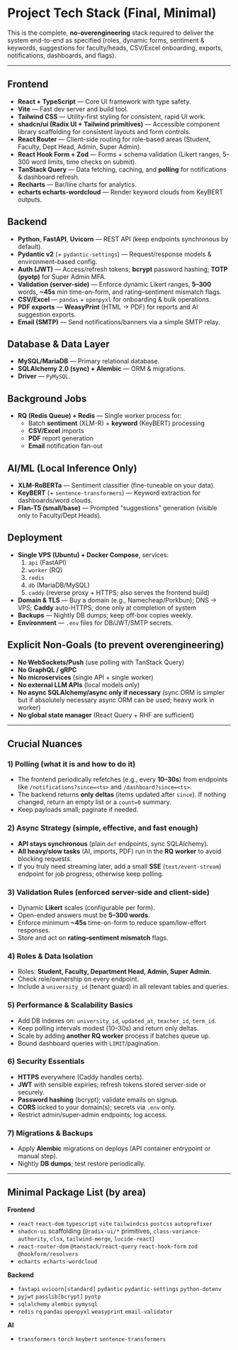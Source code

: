 # Project Tech Stack (Final, Minimal)

This is the complete, **no-overengineering** stack required to deliver the system end-to-end as specified (roles, dynamic forms, sentiment & keywords, suggestions for faculty/heads, CSV/Excel onboarding, exports, notifications, dashboards, and flags).

---

## Frontend

-   **React + TypeScript** — Core UI framework with type safety.
-   **Vite** — Fast dev server and build tool.
-   **Tailwind CSS** — Utility-first styling for consistent, rapid UI work.
-   **shadcn/ui (Radix UI + Tailwind primitives)** — Accessible component library scaffolding for consistent layouts and form controls.
-   **React Router** — Client-side routing for role-based areas (Student, Faculty, Dept Head, Admin, Super Admin).
-   **React Hook Form + Zod** — Forms + schema validation (Likert ranges, 5–300 word limits, time checks on submit).
-   **TanStack Query** — Data fetching, caching, and **polling** for notifications & dashboard refresh.
-   **Recharts** — Bar/line charts for analytics.
-   **echarts echarts-wordcloud** — Render keyword clouds from KeyBERT outputs.

## Backend

-   **Python**, **FastAPI**, **Uvicorn** — REST API (keep endpoints synchronous by default).
-   **Pydantic v2** (+ `pydantic-settings`) — Request/response models & environment-based config.
-   **Auth (JWT)** — Access/refresh tokens; **bcrypt** password hashing; **TOTP (pyotp)** for Super Admin MFA.
-   **Validation (server-side)** — Enforce dynamic Likert ranges, **5–300** words, **~45s** min time-on-form, and rating–sentiment mismatch flags.
-   **CSV/Excel** — `pandas` + `openpyxl` for onboarding & bulk operations.
-   **PDF exports** — **WeasyPrint** (HTML → PDF) for reports and AI suggestion exports.
-   **Email (SMTP)** — Send notifications/banners via a simple SMTP relay.

## Database & Data Layer

-   **MySQL/MariaDB** — Primary relational database.
-   **SQLAlchemy 2.0 (sync) + Alembic** — ORM & migrations.
-   **Driver** — `PyMySQL`.

## Background Jobs

-   **RQ (Redis Queue) + Redis** — Single worker process for:
    -   Batch **sentiment** (XLM-R) + **keyword** (KeyBERT) processing
    -   **CSV/Excel** imports
    -   **PDF** report generation
    -   **Email** notification fan-out

## AI/ML (Local Inference Only)

-   **XLM-RoBERTa** — Sentiment classifier (fine-tuneable on your data).
-   **KeyBERT** (+ `sentence-transformers`) — Keyword extraction for dashboards/word clouds.
-   **Flan-T5 (small/base)** — Prompted “suggestions” generation (visible only to Faculty/Dept Heads).

## Deployment

-   **Single VPS (Ubuntu) + Docker Compose**, services:
    1. `api` (FastAPI)
    2. `worker` (RQ)
    3. `redis`
    4. `db` (MariaDB/MySQL)
    5. `caddy` (reverse proxy + HTTPS; also serves the frontend build)
-   **Domain & TLS** — Buy a domain (e.g., Namecheap/Porkbun); DNS → VPS; **Caddy** auto-HTTPS; done only at completion of system
-   **Backups** — Nightly DB dumps; keep off-box copies weekly.
-   **Environment** — `.env` files for DB/JWT/SMTP secrets.

## Explicit Non-Goals (to prevent overengineering)

-   **No WebSockets/Push** (use polling with TanStack Query)
-   **No GraphQL / gRPC**
-   **No microservices** (single API + single worker)
-   **No external LLM APIs** (local models only)
-   **No async SQLAlchemy/async only if necessary** (sync ORM is simpler but if absolutely necessary async ORM can be used; heavy work in worker)
-   **No global state manager** (React Query + RHF are sufficient)

---

## Crucial Nuances

### 1) Polling (what it is and how to do it)

-   The frontend periodically refetches (e.g., every **10–30s**) from endpoints like `/notifications?since=<ts>` and `/dashboard?since=<ts>`.
-   The backend returns **only deltas** (items updated after `since`). If nothing changed, return an empty list or a `count=0` summary.
-   Keep payloads small; paginate if needed.

### 2) Async Strategy (simple, effective, and fast enough)

-   **API stays synchronous** (plain `def` endpoints, sync SQLAlchemy).
-   **All heavy/slow tasks** (AI, imports, PDF) run in the **RQ worker** to avoid blocking requests.
-   If you truly need streaming later, add a small **SSE** (`text/event-stream`) endpoint for job progress; otherwise keep polling.

### 3) Validation Rules (enforced server-side **and** client-side)

-   Dynamic **Likert** scales (configurable per form).
-   Open-ended answers must be **5–300 words**.
-   Enforce minimum **~45s** time-on-form to reduce spam/low-effort responses.
-   Store and act on **rating–sentiment mismatch** flags.

### 4) Roles & Data Isolation

-   Roles: **Student, Faculty, Department Head, Admin, Super Admin**.
-   Check role/ownership on every endpoint.
-   Include a `university_id` (tenant guard) in all relevant tables and queries.

### 5) Performance & Scalability Basics

-   Add DB indexes on: `university_id`, `updated_at`, `teacher_id`, `term_id`.
-   Keep polling intervals modest (10–30s) and return only deltas.
-   Scale by adding **another RQ worker** process if batches queue up.
-   Bound dashboard queries with `LIMIT`/pagination.

### 6) Security Essentials

-   **HTTPS** everywhere (Caddy handles certs).
-   **JWT** with sensible expiries; refresh tokens stored server-side or securely.
-   **Password hashing** (bcrypt); validate emails on signup.
-   **CORS** locked to your domain(s); secrets via `.env` only.
-   Restrict admin/super-admin endpoints; log access.

### 7) Migrations & Backups

-   Apply **Alembic** migrations on deploys (API container entrypoint or manual step).
-   Nightly **DB dumps**; test restore periodically.

---

## Minimal Package List (by area)

**Frontend**

-   `react` `react-dom` `typescript` `vite` `tailwindcss` `postcss` `autoprefixer`
-   `shadcn-ui` scaffolding (`@radix-ui/*` primitives, `class-variance-authority`, `clsx`, `tailwind-merge`, `lucide-react`)
-   `react-router-dom` `@tanstack/react-query` `react-hook-form` `zod` `@hookform/resolvers`
-   `echarts echarts-wordcloud`

**Backend**

-   `fastapi` `uvicorn[standard]` `pydantic` `pydantic-settings` `python-dotenv`
-   `pyjwt` `passlib[bcrypt]` `pyotp`
-   `sqlalchemy` `alembic` `pymysql`
-   `redis` `rq` `pandas` `openpyxl` `weasyprint` `email-validator`

**AI**

-   `transformers` `torch` `keybert` `sentence-transformers`
